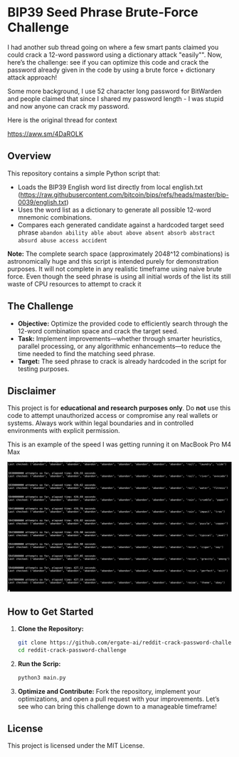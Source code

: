 # BIP39 Seed Phrase Brute-Force Challenge

I had another sub thread going on where a few smart pants claimed you could crack a 12-word password using a dictionary attack "easily"". Now, here’s the challenge: see if you can optimize this code and crack the password already given in the code by using a brute force + dictionary attack approach!

Some more background, I use 52 character long password for BitWarden and people claimed that since I shared my password length - I was stupid and now anyone can crack my password. 

Here is the original thread for context

https://aww.sm/4DaROLK

## Overview

This repository contains a simple Python script that:
- Loads the BIP39 English word list directly from local english.txt (https://raw.githubusercontent.com/bitcoin/bips/refs/heads/master/bip-0039/english.txt)
- Uses the word list as a dictionary to generate all possible 12-word mnemonic combinations.
- Compares each generated candidate against a hardcoded target seed phrase `abandon ability able about above absent absorb abstract absurd abuse access accident`

**Note:** The complete search space (approximately 2048^12 combinations) is astronomically huge and this script is intended purely for demonstration purposes. It will not complete in any realistic timeframe using naive brute force. Even though the seed phrase is using all initial words of the list its still waste of CPU resources to attempt to crack it

## The Challenge

- **Objective:** Optimize the provided code to efficiently search through the 12-word combination space and crack the target seed.
- **Task:** Implement improvements—whether through smarter heuristics, parallel processing, or any algorithmic enhancements—to reduce the time needed to find the matching seed phrase.
- **Target:** The seed phrase to crack is already hardcoded in the script for testing purposes.

## Disclaimer

This project is for **educational and research purposes only**. Do **not** use this code to attempt unauthorized access or compromise any real wallets or systems. Always work within legal boundaries and in controlled environments with explicit permission.

This is an example of the speed I was getting running it on MacBook Pro M4 Max

![alt text](<screenshots\example.png>)


## How to Get Started

1. **Clone the Repository:**
   ```bash
   git clone https://github.com/ergate-ai/reddit-crack-password-challenge.git
   cd reddit-crack-password-challenge
   ```

2. **Run the Scrip:**
   ```bash
   python3 main.py
   ```

3. **Optimize and Contribute:**
Fork the repository, implement your optimizations, and open a pull request with your improvements. Let’s see who can bring this challenge down to a manageable timeframe!

## License
This project is licensed under the MIT License.

